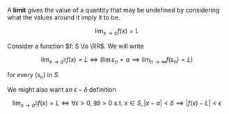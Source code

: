A **limit** gives the value of a quantity that may be undefined by considering what the values around it imply it to be.

$$
\lim_{x \to c} f(x) = L
$$

Consider a function $f: S \to \RR$. We will write

$$
\lim_{x \to a^S} f(x) = L \iff \left( \lim s_n = a \implies \lim_{n \to \infty} f(s_n) = L \right)
$$

for every $(s_n)$ in $S$.

We might also want an $\epsilon-\delta$ definition

$$
\lim_{x\to a^S} f(x) = L \iff \forall \epsilon > 0, \exists \delta > 0 \text{ s.t. } x\in S, | x - a | < \delta \implies |f(x) - L| < \epsilon
$$